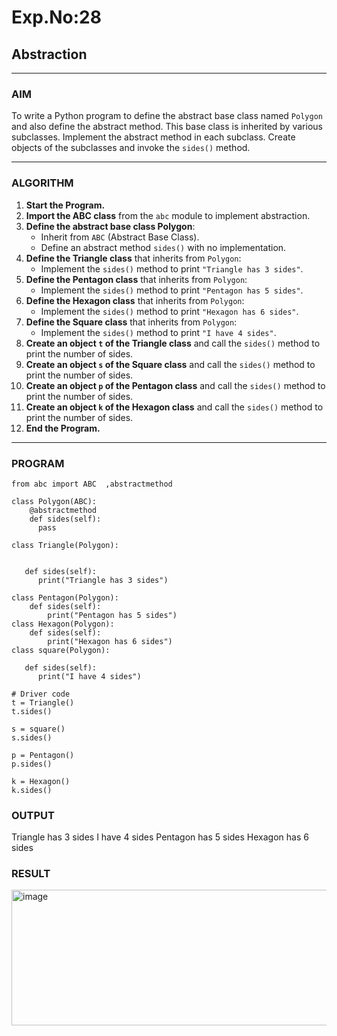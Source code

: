 # Exp.No:28  
## Abstraction

---

### AIM  
To write a Python program to define the abstract base class named `Polygon` and also define the abstract method. This base class is inherited by various subclasses. Implement the abstract method in each subclass. Create objects of the subclasses and invoke the `sides()` method.

---

### ALGORITHM

1. **Start the Program.**
2. **Import the ABC class** from the `abc` module to implement abstraction.
3. **Define the abstract base class Polygon**:
   - Inherit from `ABC` (Abstract Base Class).
   - Define an abstract method `sides()` with no implementation.
4. **Define the Triangle class** that inherits from `Polygon`:
   - Implement the `sides()` method to print `"Triangle has 3 sides"`.
5. **Define the Pentagon class** that inherits from `Polygon`:
   - Implement the `sides()` method to print `"Pentagon has 5 sides"`.
6. **Define the Hexagon class** that inherits from `Polygon`:
   - Implement the `sides()` method to print `"Hexagon has 6 sides"`.
7. **Define the Square class** that inherits from `Polygon`:
   - Implement the `sides()` method to print `"I have 4 sides"`.
8. **Create an object `t` of the Triangle class** and call the `sides()` method to print the number of sides.
9. **Create an object `s` of the Square class** and call the `sides()` method to print the number of sides.
10. **Create an object `p` of the Pentagon class** and call the `sides()` method to print the number of sides.
11. **Create an object `k` of the Hexagon class** and call the `sides()` method to print the number of sides.
12. **End the Program.**

---

### PROGRAM

```
from abc import ABC  ,abstractmethod
  
class Polygon(ABC):   
    @abstractmethod
    def sides(self):   
      pass  
  
class Triangle(Polygon):   
  
     
   def sides(self):   
      print("Triangle has 3 sides")   
  
class Pentagon(Polygon):   
    def sides(self):
        print("Pentagon has 5 sides")
class Hexagon(Polygon):   
    def sides(self):
        print("Hexagon has 6 sides")
class square(Polygon):   
  
   def sides(self):   
      print("I have 4 sides")   
  
# Driver code   
t = Triangle()   
t.sides() 
  
s = square()   
s.sides() 
  
p = Pentagon()   
p.sides()

k = Hexagon()   
k.sides() 

```

### OUTPUT

Triangle has 3 sides
I have 4 sides
Pentagon has 5 sides
Hexagon has 6 sides


### RESULT


<img width="530" height="217" alt="image" src="https://github.com/user-attachments/assets/f1d7a3a1-54f7-46fa-b772-ee41cb9eab17" />
